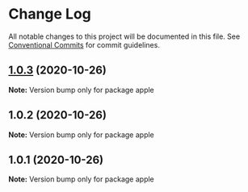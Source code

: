# Change Log

All notable changes to this project will be documented in this file.
See [Conventional Commits](https://conventionalcommits.org) for commit guidelines.

## [1.0.3](https://github.com/nicholasfay/LernaGithubActionSemanticVersioningTest/compare/apple@1.0.2...apple@1.0.3) (2020-10-26)

**Note:** Version bump only for package apple





## 1.0.2 (2020-10-26)

**Note:** Version bump only for package apple





## 1.0.1 (2020-10-26)

**Note:** Version bump only for package apple
